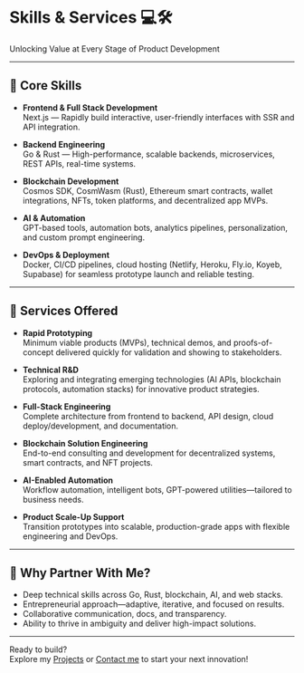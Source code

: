 # Skills & Services 💻🛠️

Unlocking Value at Every Stage of Product Development

---

## 🌟 Core Skills

- **Frontend & Full Stack Development**  
  Next.js — Rapidly build interactive, user-friendly interfaces with SSR and API integration.

- **Backend Engineering**  
  Go & Rust — High-performance, scalable backends, microservices, REST APIs, real-time systems.

- **Blockchain Development**  
  Cosmos SDK, CosmWasm (Rust), Ethereum smart contracts, wallet integrations, NFTs, token platforms, and decentralized app MVPs.

- **AI & Automation**  
  GPT-based tools, automation bots, analytics pipelines, personalization, and custom prompt engineering.

- **DevOps & Deployment**  
  Docker, CI/CD pipelines, cloud hosting (Netlify, Heroku, Fly.io, Koyeb, Supabase) for seamless prototype launch and reliable testing.

---

## 🚀 Services Offered

- **Rapid Prototyping**  
  Minimum viable products (MVPs), technical demos, and proofs-of-concept delivered quickly for validation and showing to stakeholders.

- **Technical R&D**  
  Exploring and integrating emerging technologies (AI APIs, blockchain protocols, automation stacks) for innovative product strategies.

- **Full-Stack Engineering**  
  Complete architecture from frontend to backend, API design, cloud deploy/development, and documentation.

- **Blockchain Solution Engineering**  
  End-to-end consulting and development for decentralized systems, smart contracts, and NFT projects.

- **AI-Enabled Automation**  
  Workflow automation, intelligent bots, GPT-powered utilities—tailored to business needs.

- **Product Scale-Up Support**  
  Transition prototypes into scalable, production-grade apps with flexible engineering and DevOps.

---

## 🤝 Why Partner With Me?

- Deep technical skills across Go, Rust, blockchain, AI, and web stacks.
- Entrepreneurial approach—adaptive, iterative, and focused on results.
- Collaborative communication, docs, and transparency.
- Ability to thrive in ambiguity and deliver high-impact solutions.

---

Ready to build?  
Explore my [Projects](projects/index.md) or [Contact me](contact.md) to start your next innovation!
